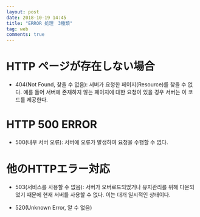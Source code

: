 ```yaml
---
layout: post
date: 2018-10-19 14:45
title: "ERROR 処理　3種類"
tag: web
comments: true
---
```


# HTTP ページが存在しない場合

* 404(Not Found, 찾을 수 없음): 서버가 요청한 페이지(Resource)를 찾을 수 없다. 
예를 들어 서버에 존재하지 않는 페이지에 대한 요청이 있을 경우 서버는 이 코드를 제공한다.

# HTTP 500 ERROR

* 500(내부 서버 오류): 서버에 오류가 발생하여 요청을 수행할 수 없다.


# 他のHTTPエラー対応 

* 503(서비스를 사용할 수 없음): 서버가 오버로드되었거나 유지관리를 위해 다운되었기 때문에 현재 서버를 사용할 수 없다. 이는 대개 일시적인 상태이다.

* 520(Unknown Error, 알 수 없음)
